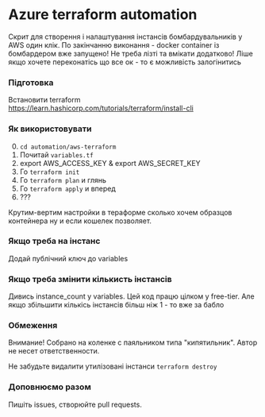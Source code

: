  # Azure terraform automation

Скрит для створення і налаштування інстансів бомбардувальників у AWS один клік.
По закінчанню виконання - docker container із бомбардером вже запущено! Не треба лізті та вмікати додатково!
Ліше якщо хочете переконатісь що все ок - то є можливість залогінитись

### Підготовка

Встановити terraform  
https://learn.hashicorp.com/tutorials/terraform/install-cli


### Як використовувати

0. `cd automation/aws-terraform`
1. Почитай `variables.tf`
2. export AWS_ACCESS_KEY & export AWS_SECRET_KEY
3. Го `terraform init`
4. Го `terraform plan` и глянь
5. Го `terraform apply` и вперед
6. ???

Крутим-вертим настройки в тераформе сколько хочем образцов контейнера ну и если кошелек позволяет.

### Якщо треба на інстанс

Додай публічний ключ до variables

### Якщо треба змінити кількисть інстансів

Дивись instance_count у variables. Цей код працю цілком у free-tier. Але якщо збільшити кількісь інстансів більш ніж 1 - то вже за бабло


### Обмеження

Внимание! Собрано на коленке с паяльником типа "кипятильник". Автор не несет ответственности.

Не забудьте видалити утилізовані інстанси `terraform destroy`

### Доповнюємо разом

Пишіть issues, створюйте pull requests.  
